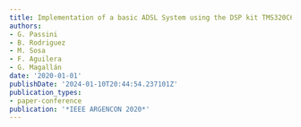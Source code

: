 ```yaml
---
title: Implementation of a basic ADSL System using the DSP kit TMS320C6748
authors:
- G. Passini
- B. Rodriguez
- M. Sosa
- F. Aguilera
- G. Magallán
date: '2020-01-01'
publishDate: '2024-01-10T20:44:54.237101Z'
publication_types:
- paper-conference
publication: '*IEEE ARGENCON 2020*'
---
```

